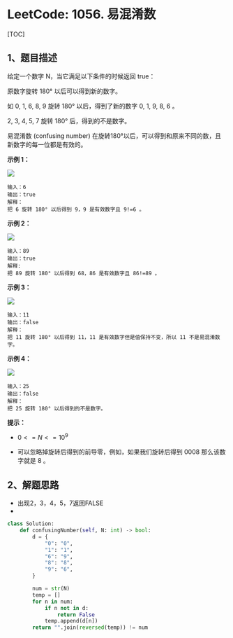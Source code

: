 # LeetCode: 1056. 易混淆数

[TOC]

## 1、题目描述

给定一个数字 N，当它满足以下条件的时候返回 true：

原数字旋转 180° 以后可以得到新的数字。

如 0, 1, 6, 8, 9 旋转 180° 以后，得到了新的数字 0, 1, 9, 8, 6 。

2, 3, 4, 5, 7 旋转 180° 后，得到的不是数字。

易混淆数 (confusing number) 在旋转180°以后，可以得到和原来不同的数，且新数字的每一位都是有效的。

 

**示例 1：**

![](http://px3chmx10.bkt.clouddn.com/notebook/2019-09-19-050614.png)

```
输入：6
输出：true
解释： 
把 6 旋转 180° 以后得到 9，9 是有效数字且 9!=6 。
```

**示例 2：**

![](http://px3chmx10.bkt.clouddn.com/notebook/2019-09-19-050618.png)

```
输入：89
输出：true
解释: 
把 89 旋转 180° 以后得到 68，86 是有效数字且 86!=89 。
```

**示例 3：**

![](http://px3chmx10.bkt.clouddn.com/notebook/2019-09-19-050622.png)

```
输入：11
输出：false
解释：
把 11 旋转 180° 以后得到 11，11 是有效数字但是值保持不变，所以 11 不是易混淆数字。 
```

**示例 4：**

![](http://px3chmx10.bkt.clouddn.com/notebook/2019-09-19-050626.png)

```
输入：25
输出：false
解释：
把 25 旋转 180° 以后得到的不是数字。
```



**提示：**

-  $0 <= N <= 10^9$ 

- 可以忽略掉旋转后得到的前导零，例如，如果我们旋转后得到 0008 那么该数字就是 8 。

## 2、解题思路

- 出现2，3，4，5，7返回FALSE
- 

```python
class Solution:
    def confusingNumber(self, N: int) -> bool:
        d = {
            "0": "0",
            "1": "1",
            "6": "9",
            "8": "8",
            "9": "6",
        }

        num = str(N)
        temp = []
        for n in num:
            if n not in d:
                return False
            temp.append(d[n])
        return "".join(reversed(temp)) != num
```

